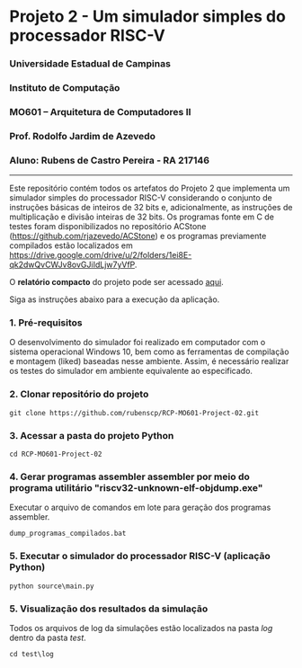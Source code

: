 # Projeto 2 - Um simulador simples do processador RISC-V

### Universidade Estadual de Campinas

### Instituto de Computação

### MO601 – Arquitetura de Computadores II

### Prof. Rodolfo Jardim de Azevedo

### Aluno: Rubens de Castro Pereira - RA 217146

___

Este repositório contém todos os artefatos do Projeto 2 que implementa um simulador simples do processador RISC-V considerando o conjunto de instruções básicas de inteiros de 32 bits e, adicionalmente, as instruções de multiplicação e divisão inteiras de 32 bits. Os programas fonte em C de testes foram disponibilizados no repositório ACStone (https://github.com/rjazevedo/ACStone) e os programas previamente compilados estão localizados em https://drive.google.com/drive/u/2/folders/1ei8E-qk2dwQvCWJv8ovGJiIdLjw7yVfP.


O **relatório compacto** do projeto pode ser acessado [aqui](https://github.com/rubenscp/RCP-MO601-Project-02/blob/main/relatorio.pdf).

Siga as instruções abaixo para a execução da aplicação.

### 1. Pré-requisitos

O desenvolvimento do simulador foi realizado em computador com o sistema operacional Windows 10, bem como as ferramentas de compilação e montagem (liked) baseadas nesse ambiente. Assim, é necessário realizar os testes do simulador em ambiente equivalente ao especificado.


### 2. Clonar repositório do projeto

```
git clone https://github.com/rubenscp/RCP-MO601-Project-02.git
```
	
### 3. Acessar a pasta do projeto Python
	
```
cd RCP-MO601-Project-02
```
	
### 4. Gerar programas assembler assembler por meio do programa utilitário "riscv32-unknown-elf-objdump.exe"

Executar o arquivo de comandos em lote para geração dos programas assembler.

```
dump_programas_compilados.bat
```

### 5. Executar o simulador do processador RISC-V (aplicação Python)

```
python source\main.py
```

### 5. Visualização dos resultados da simulação

Todos os arquivos de log da simulações estão localizados na pasta _log_ dentro da pasta _test_.

```
cd test\log
```
